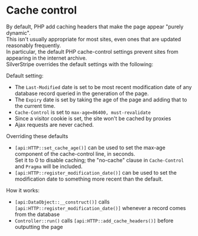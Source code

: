# Cache control

By default, PHP add caching headers that make the page appear "purely dynamic".  
This isn't usually appropriate for most sites, even ones that are updated reasonably frequently.  
In particular, the default PHP cache-control settings prevent sites from appearing in the internet archive.  
SilverStripe overrides the default settings with the following:

Default setting:

  * The `Last-Modified` date is set to be most recent modification date of any database record queried in the generation of the page.
  * The `Expiry` date is set by taking the age of the page and adding that to the current time.
  * `Cache-Control` is set to `max-age=86400, must-revalidate`
  * Since a visitor cookie is set, the site won't be cached by proxies
  * Ajax requests are never cached.

Overriding these defaults

  * `[api:HTTP::set_cache_age()]` can be used to set the max-age component of the cache-control line, in seconds.  
Set it to 0 to disable caching; the "no-cache" clause in `Cache-Control` and `Pragma` will be included.
  * `[api:HTTP::register_modification_date()]` can be used to set the modification date to something more recent than the default.

How it works:

  * `[api:DataObject::__construct()]` calls `[api:HTTP::register_modification_date()]` whenever a record comes from the database
  * `Controller::run()` calls `[api:HTTP::add_cache_headers()]` before outputting the page